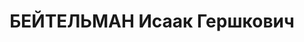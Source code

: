---
title: БЕЙТЕЛЬМАН Исаак Гершкович
description: 'Род. 05.03.1898, Полтавская обл., Затон. р-н, м. Зиньков, еврей, обр.:
  незаконченное среднее, член КП(б)У с 1927 по 1937. Проживал: г. Винница, ул. Гоголя,
  16 - 5. Пред.обкома союза начальных и средних школ

  Арестован 4 отд.УНКВД по Винниц.обл. 12.10.1937. Обв. по ст. 54-8, 11 УК УССР. Приговор:
  ВК ВС СССР, 26.12.1937 – ВМН с конфискацией имущества. Расстрелян 27.12.1937.

  Реабилитирован ВК ВС СССР 17.09.1957'
---
